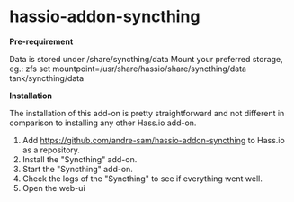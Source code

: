 # hassio-addon-syncthing

**Pre-requirement**

Data is stored under /share/syncthing/data
Mount your preferred storage, eg.: zfs set mountpoint=/usr/share/hassio/share/syncthing/data tank/syncthing/data

**Installation**

The installation of this add-on is pretty straightforward and not different in comparison to installing any other Hass.io add-on.

1) Add https://github.com/andre-sam/hassio-addon-syncthing to Hass.io as a repository.
2) Install the "Syncthing" add-on.
3) Start the "Syncthing" add-on.
4) Check the logs of the "Syncthing" to see if everything went well.
5) Open the web-ui
